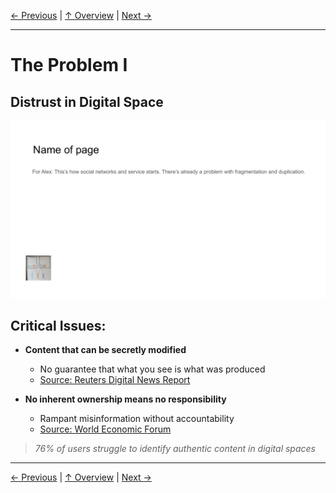[← Previous](slide01.md) | [↑ Overview](../README.md) | [Next →](slide03.md)

---

# The Problem I

## Distrust in Digital Space

![The Problem I](../images/slide2.png)


## Critical Issues:

- **Content that can be secretly modified**
  - No guarantee that what you see is what was produced
  - [Source: Reuters Digital News Report](https://reutersinstitute.politics.ox.ac.uk/digital-news-report/2022)

- **No inherent ownership means no responsibility**
  - Rampant misinformation without accountability
  - [Source: World Economic Forum](https://www.weforum.org/agenda/2022/06/digital-trust-in-a-polarized-world/)

> *76% of users struggle to identify authentic content in digital spaces*



---

[← Previous](slide01.md) | [↑ Overview](../README.md) | [Next →](slide03.md)

